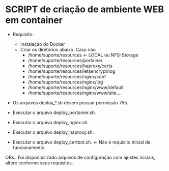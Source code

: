 # SCRIPT de criação de ambiente WEB em container

* Requisito:
	* Instalaçao do Docker
	* Criar os diretórios abaixo. Caso não 
		* /home/suporte/resources <- LOCAL ou NFS-Storage
		* /home/suporte/resources/portainer
		* /home/suporte/resources/haproxy/certs
		* /home/suporte/resources/letsencrypt/log
		* /home/suporte/resources/nginx/conf
		* /home/suporte/resources/nginx/log
		* /home/suporte/resources/nginx/www/default
		* /home/suporte/resources/nginx/www/site....

* Os arquivos deploy_*.sh devem possuir permissão 755.

* Executar o arquivo deploy_portainer.sh.

* Executar o arquivo deploy_nginx.sh.

* Executar o arquivo deploy_haproxy.sh.

* Executar o arquivo deploy_certbot.sh.	<- Não é requisito inicial de funcionamento


OBs.: Foi disponibilizado arquivos de configuração com ajustes iniciais, altere conforme seus requisitos.
